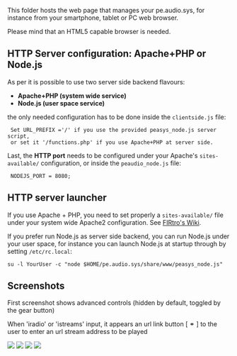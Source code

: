 This folder hosts the web page that manages your pe.audio.sys, for instance from your smartphone, tablet or PC web browser. 

Please mind that an HTML5 capable browser is needed. 

## HTTP Server configuration: Apache+PHP or Node.js

As per it is possible to use two server side backend flavours:

- **Apache+PHP (system wide service)**
- **Node.js (user space service)**

the only needed configuration has to be done inside the `clientside.js` file:

     Set URL_PREFIX ='/' if you use the provided peasys_node.js server script,
     or set it '/functions.php' if you use Apache+PHP at server side.

Last, the **HTTP port** needs to be configured under your Apache's `sites-available/` configuration, or inside the `peaudio_node.js` file:

     NODEJS_PORT = 8080; 


## HTTP server launcher

If you use Apache + PHP, you need to set properly a `sites-available/` file under your system wide Apache2 configuration. See [FIRtro's Wiki](https://github.com/AudioHumLab/FIRtro/wiki/04a-Instalación-de-Linux-y-paquetes-de-SW#6-página-web-de-control-remoto-opcional-pero-recomendable).

If you prefer run Node.js as server side backend, you can run Node.js under your user space, for instance you can launch Node.js  at startup through by setting `/etc/rc.local`:

    su -l YourUser -c "node $HOME/pe.audio.sys/share/www/peasys_node.js"


## Screenshots
First screenshot shows advanced controls (hidden by default, toggled by the gear button)

When 'iradio' or 'istreams' input, it appears an url link button [ &#9901; ] to the user to enter an url stream address to be played

![](https://github.com/Rsantct/pe.audio.sys/blob/master/pe.audio.sys/share/www/images/control%20web%20v1.1a.jpg)
![](https://github.com/Rsantct/pe.audio.sys/blob/master/pe.audio.sys/share/www/images/control%20web%20v1.1b.jpg)
![](https://github.com/Rsantct/pe.audio.sys/blob/master/pe.audio.sys/share/www/images/control%20web%20v1.1c.jpg)
![](https://github.com/Rsantct/pe.audio.sys/blob/master/pe.audio.sys/share/www/images/control%20web%20v1.1d.jpg)

